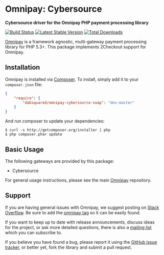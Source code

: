 # Omnipay: Cybersource

**Cybersource driver for the Omnipay PHP payment processing library**

[![Build Status](https://travis-ci.org/dabsquared/omnipay-cybersource-soap.png?branch=master)](https://travis-ci.org/dabsquared/omnipay-cybersource-soap)
[![Latest Stable Version](https://poser.pugx.org/dabsquared/omnipay-cybersource-soap/version.png)](https://packagist.org/dabsquared/omnipay-cybersource-soap/)
[![Total Downloads](https://poser.pugx.org/dabsquared/omnipay-cybersource-soap/d/total.png)](https://packagist.org/dabsquared/omnipay-cybersource-soap/)

[Omnipay](https://github.com/thephpleague/omnipay) is a framework agnostic, multi-gateway payment
processing library for PHP 5.3+. This package implements 2Checkout support for Omnipay.

## Installation

Omnipay is installed via [Composer](http://getcomposer.org/). To install, simply add it
to your `composer.json` file:

```json
{
    "require": {
        "dabsquared/omnipay-cybersource-soap": "dev-master"
    }
}
```

And run composer to update your dependencies:

    $ curl -s http://getcomposer.org/installer | php
    $ php composer.phar update

## Basic Usage

The following gateways are provided by this package:

* Cybersource

For general usage instructions, please see the main [Omnipay](https://github.com/thephpleague/omnipay)
repository.

## Support

If you are having general issues with Omnipay, we suggest posting on
[Stack Overflow](http://stackoverflow.com/). Be sure to add the
[omnipay tag](http://stackoverflow.com/questions/tagged/omnipay) so it can be easily found.

If you want to keep up to date with release announcements, discuss ideas for the project,
or ask more detailed questions, there is also a [mailing list](https://groups.google.com/forum/#!forum/omnipay) which
you can subscribe to.

If you believe you have found a bug, please report it using the [GitHub issue tracker](https://github.com/dioscouri/omnipay-cybersource/issues),
or better yet, fork the library and submit a pull request.
